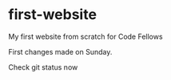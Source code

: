 # first-website

My first website from scratch for Code Fellows

First changes made on Sunday. 

Check git status now